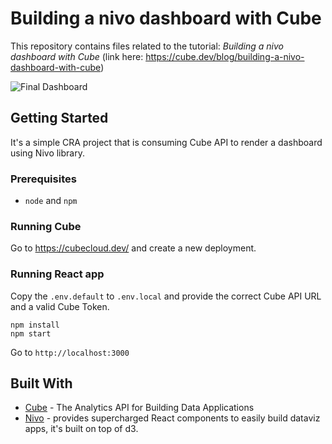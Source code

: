 # Building a nivo dashboard with Cube

This repository contains files related to the tutorial: _Building a nivo dashboard with Cube_ (link here: https://cube.dev/blog/building-a-nivo-dashboard-with-cube)

![Final Dashboard](https://i.imgur.com/7nLVozg.png)

## Getting Started

It's a simple CRA project that is consuming Cube API to render a dashboard using Nivo library.
### Prerequisites

* `node` and `npm`

### Running Cube

Go to https://cubecloud.dev/ and create a new deployment.

### Running React app

Copy the `.env.default` to `.env.local` and provide the correct Cube API URL and a valid Cube Token.

```
npm install
npm start
```

Go to `http://localhost:3000`


## Built With

* [Cube](https://cube.dev/) - The Analytics API for Building Data Applications
* [Nivo](https://nivo.rocks/) - provides supercharged React components to easily build dataviz apps, it's built on top of d3.
